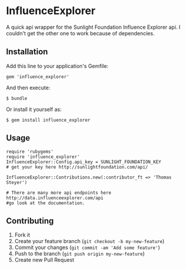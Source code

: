 # InfluenceExplorer

A quick api wrapper for the Sunlight Foundation Influence Explorer api.  I couldn't get the other one to work because of dependencies.

## Installation

Add this line to your application's Gemfile:

    gem 'influence_explorer'

And then execute:

    $ bundle

Or install it yourself as:

    $ gem install influence_explorer

## Usage
    
    require 'rubygems'
    require 'influence_explorer'
    InfluenceExplorer::Config.api_key = SUNLIGHT_FOUNDATION_KEY
    # get your key here http://sunlightfoundation.com/api/

    InfluenceExplorer::Contributions.new(:contributor_ft => 'Thomas Steyer') 

    # There are many more api endpoints here http://data.influenceexplorer.com/api 
    #go look at the documentation.


## Contributing

1. Fork it
2. Create your feature branch (`git checkout -b my-new-feature`)
3. Commit your changes (`git commit -am 'Add some feature'`)
4. Push to the branch (`git push origin my-new-feature`)
5. Create new Pull Request
